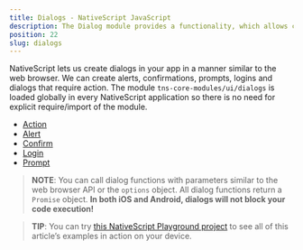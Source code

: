 ```yaml
---
title: Dialogs - NativeScript JavaScript
description: The Dialog module provides a functionality, which allows creating dialogs in your app in a manner similar to the web browser. The component enables creating alerts, confirmations, prompts, logins and dialogs that require action.
position: 22
slug: dialogs
---
```

NativeScript lets us create dialogs in your app in a manner similar to the web browser. 
We can create alerts, confirmations, prompts, logins and dialogs that require action.
The module `tns-core-modules/ui/dialogs` is loaded globally in every NativeScript application so 
there is no need for explicit require/import of the module.

* [Action](#action)
* [Alert](#alert)
* [Confirm](#confirm)
* [Login](#login)
* [Prompt](#prompt)


> **NOTE**: You can call dialog functions with parameters similar to the web browser API or the `options` object. All dialog functions return a `Promise` object. **In both iOS and Android, dialogs will not block your code execution!**

> **TIP**: You can try [this NativeScript Playground project](https://play.nativescript.org/?template=play-ng&id=dWQhV7) to see all of this article’s examples in action on your device.